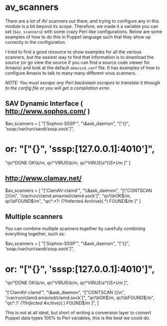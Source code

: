 # av_scanners

There are a lot of AV scanners out there, and trying to configure any in this
module is a bit beyond its scope.  Therefore, we made it a variable you can
set (`$av_scanners`) with some crazy Perl-like configurations.  Below are some
examples of how to do this in Puppet language such that they show up correctly
in the configuration.

I tried to find a good resource to show examples for all the various scanners,
but the easiest way to find that information is to download the source (or
go view the source if you can find a source code viewer for Amavis) and look
at the default `amavisd.conf` file.  It has examples of how to configure Amavis
to talk to many many different virus scanners.

*NOTE: You must escape any Perl backslash escapes to translate it through to
the config file or you will get a compilation error.*

## SAV Dynamic Interface ( http://www.sophos.com/ )
$av_scanners = [
  "['Sophos-SSSP'",
  "\\&ask_daemon",
  "[\"{}\", 'sssp:/var/run/savdi/sssp.sock']",
  # or: "[\"{}\", 'sssp:[127.0.0.1]:4010']",
  "qr/^DONE OK\\b/m, qr/^VIRUS\\b/m, qr/^VIRUS\\s*(\S*)/m ]"
]

## http://www.clamav.net/
$av_scanners = [
  "['ClamAV-clamd'",
  "\\&ask_daemon",
  "[\"CONTSCAN {}\\n\", '/var/run/clamd.amavisd/clamd.sock']",
  "qr/\\bOK$/m, qr/\\bFOUND$/m",
  "qr/^.*?: (?!Infected Archive)(.*) FOUND$/m ]"
]

## Multiple scanners

You can combine multiple scanners together by carefully combining everything
together, such as:

$av_scanners = [
  "['Sophos-SSSP'",
  "\\&ask_daemon",
  "[\"{}\", 'sssp:/var/run/savdi/sssp.sock']",
  # or: "[\"{}\", 'sssp:[127.0.0.1]:4010']",
  "qr/^DONE OK\\b/m, qr/^VIRUS\\b/m, qr/^VIRUS\\s*(\S*)/m ]",

  "['ClamAV-clamd'",
  "\\&ask_daemon",
  "[\"CONTSCAN {}\n\", '/var/run/clamd.amavisd/clamd.sock']",
  "qr/\\bOK$/m, qr/\\bFOUND$/m",
  "qr/^.*?: (?!Infected Archive)(.*) FOUND$/m ]",
]

This is not at all ideal, but short of writing a conversion layer to convert
Puppet data types 100% to Perl variables, this is the best we could do.
